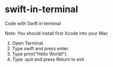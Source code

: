 # swift-in-terminal
Code with Swift in terminal

Note: You should install first Xcode into your Mac
1. Open Terminal.
2. Type swift and press enter.
3. Type print("Hello World!").
4. Type :quit and press Return to exit.
